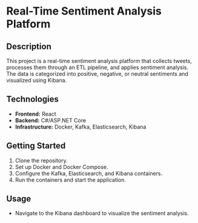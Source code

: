 # Real-Time Sentiment Analysis Platform

## Description
This project is a real-time sentiment analysis platform that collects tweets, processes them through an ETL pipeline, and applies sentiment analysis. The data is categorized into positive, negative, or neutral sentiments and visualized using Kibana.

## Technologies
- **Frontend:** React
- **Backend:** C#/ASP.NET Core
- **Infrastructure:** Docker, Kafka, Elasticsearch, Kibana

## Getting Started
1. Clone the repository.
2. Set up Docker and Docker Compose.
3. Configure the Kafka, Elasticsearch, and Kibana containers.
4. Run the containers and start the application.

## Usage
- Navigate to the Kibana dashboard to visualize the sentiment analysis.
